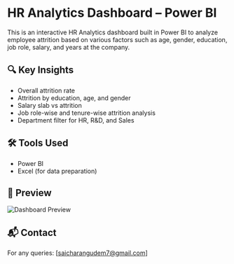 # HR Analytics Dashboard – Power BI

This is an interactive HR Analytics dashboard built in Power BI to analyze employee attrition based on various factors such as age, gender, education, job role, salary, and years at the company.

## 🔍 Key Insights
- Overall attrition rate
- Attrition by education, age, and gender
- Salary slab vs attrition
- Job role-wise and tenure-wise attrition analysis
- Department filter for HR, R&D, and Sales

## 🛠 Tools Used
- Power BI
- Excel (for data preparation)

## 📸 Preview

![Dashboard Preview](Screenshot%20(20).png)

## 📬 Contact
For any queries: [saicharangudem7@gmail.com]
